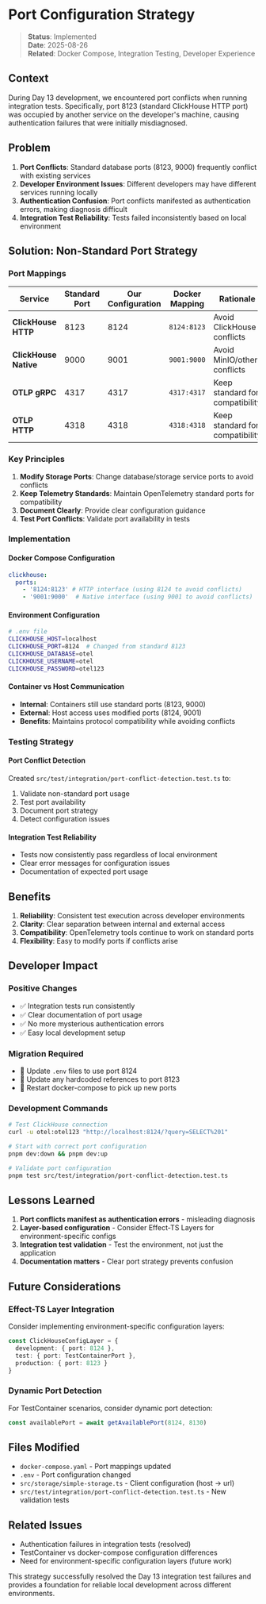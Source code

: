 # Port Configuration Strategy

> **Status**: Implemented  
> **Date**: 2025-08-26  
> **Related**: Docker Compose, Integration Testing, Developer Experience

## Context

During Day 13 development, we encountered port conflicts when running integration tests. Specifically, port 8123 (standard ClickHouse HTTP port) was occupied by another service on the developer's machine, causing authentication failures that were initially misdiagnosed.

## Problem

1. **Port Conflicts**: Standard database ports (8123, 9000) frequently conflict with existing services
2. **Developer Environment Issues**: Different developers may have different services running locally
3. **Authentication Confusion**: Port conflicts manifested as authentication errors, making diagnosis difficult
4. **Integration Test Reliability**: Tests failed inconsistently based on local environment

## Solution: Non-Standard Port Strategy

### Port Mappings

| Service | Standard Port | Our Configuration | Docker Mapping | Rationale |
|---------|---------------|-------------------|----------------|-----------|
| **ClickHouse HTTP** | 8123 | 8124 | `8124:8123` | Avoid ClickHouse conflicts |
| **ClickHouse Native** | 9000 | 9001 | `9001:9000` | Avoid MinIO/other conflicts |
| **OTLP gRPC** | 4317 | 4317 | `4317:4317` | Keep standard for compatibility |
| **OTLP HTTP** | 4318 | 4318 | `4318:4318` | Keep standard for compatibility |

### Key Principles

1. **Modify Storage Ports**: Change database/storage service ports to avoid conflicts
2. **Keep Telemetry Standards**: Maintain OpenTelemetry standard ports for compatibility
3. **Document Clearly**: Provide clear configuration guidance
4. **Test Port Conflicts**: Validate port availability in tests

### Implementation

#### Docker Compose Configuration
```yaml
clickhouse:
  ports:
    - '8124:8123' # HTTP interface (using 8124 to avoid conflicts)
    - '9001:9000'  # Native interface (using 9001 to avoid conflicts)
```

#### Environment Configuration
```bash
# .env file
CLICKHOUSE_HOST=localhost
CLICKHOUSE_PORT=8124  # Changed from standard 8123
CLICKHOUSE_DATABASE=otel
CLICKHOUSE_USERNAME=otel
CLICKHOUSE_PASSWORD=otel123
```

#### Container vs Host Communication
- **Internal**: Containers still use standard ports (8123, 9000)
- **External**: Host access uses modified ports (8124, 9001)
- **Benefits**: Maintains protocol compatibility while avoiding conflicts

### Testing Strategy

#### Port Conflict Detection
Created `src/test/integration/port-conflict-detection.test.ts` to:
1. Validate non-standard port usage
2. Test port availability
3. Document port strategy
4. Detect configuration issues

#### Integration Test Reliability
- Tests now consistently pass regardless of local environment
- Clear error messages for configuration issues
- Documentation of expected port usage

## Benefits

1. **Reliability**: Consistent test execution across developer environments
2. **Clarity**: Clear separation between internal and external access
3. **Compatibility**: OpenTelemetry tools continue to work on standard ports
4. **Flexibility**: Easy to modify ports if conflicts arise

## Developer Impact

### Positive Changes
- ✅ Integration tests run consistently
- ✅ Clear documentation of port usage
- ✅ No more mysterious authentication errors
- ✅ Easy local development setup

### Migration Required
- 🔄 Update `.env` files to use port 8124
- 🔄 Update any hardcoded references to port 8123
- 🔄 Restart docker-compose to pick up new ports

### Development Commands
```bash
# Test ClickHouse connection
curl -u otel:otel123 "http://localhost:8124/?query=SELECT%201"

# Start with correct port configuration
pnpm dev:down && pnpm dev:up

# Validate port configuration
pnpm test src/test/integration/port-conflict-detection.test.ts
```

## Lessons Learned

1. **Port conflicts manifest as authentication errors** - misleading diagnosis
2. **Layer-based configuration** - Consider Effect-TS Layers for environment-specific configs
3. **Integration test validation** - Test the environment, not just the application
4. **Documentation matters** - Clear port strategy prevents confusion

## Future Considerations

### Effect-TS Layer Integration
Consider implementing environment-specific configuration layers:
```typescript
const ClickHouseConfigLayer = {
  development: { port: 8124 },
  test: { port: TestContainerPort },
  production: { port: 8123 }
}
```

### Dynamic Port Detection
For TestContainer scenarios, consider dynamic port detection:
```typescript
const availablePort = await getAvailablePort(8124, 8130)
```

## Files Modified

- `docker-compose.yaml` - Port mappings updated
- `.env` - Port configuration changed
- `src/storage/simple-storage.ts` - Client configuration (host → url)
- `src/test/integration/port-conflict-detection.test.ts` - New validation tests

## Related Issues

- Authentication failures in integration tests (resolved)
- TestContainer vs docker-compose configuration differences
- Need for environment-specific configuration layers (future work)

This strategy successfully resolved the Day 13 integration test failures and provides a foundation for reliable local development across different environments.